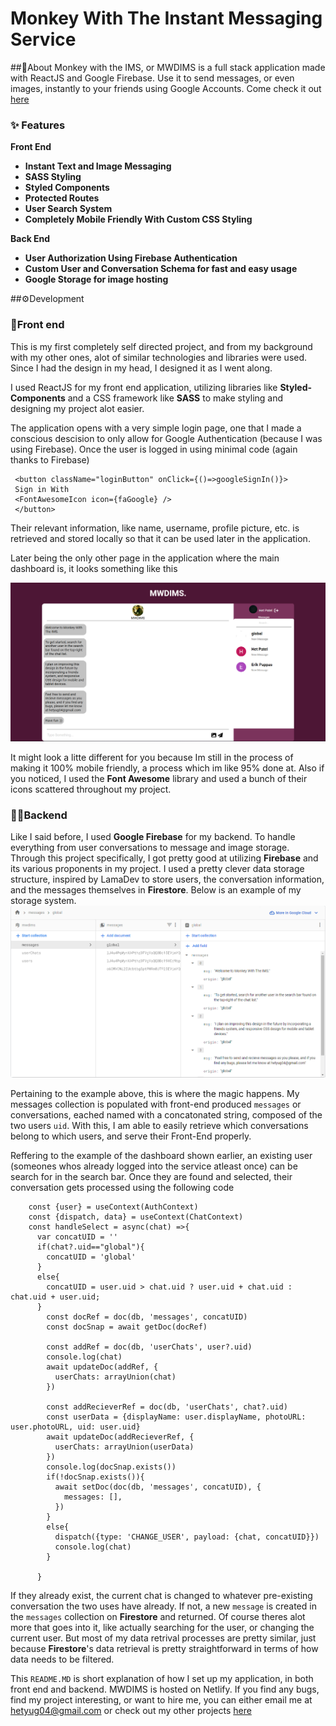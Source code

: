 # Monkey With The Instant Messaging Service

##📖About
Monkey with the IMS, or MWDIMS is a full stack application made with ReactJS and Google Firebase. Use it to send messages, or even images, instantly to your friends using Google Accounts. Come check it out <a href="https://mwdims.netlify.app/login">here</a>

### ✨ Features

**Front End**

- **Instant Text and Image Messaging**
- **SASS Styling**
- **Styled Components**
- **Protected Routes**
- **User Search System**
- **Completely Mobile Friendly With
  Custom CSS Styling**

**Back End**

- **User Authorization Using Firebase Authentication**
- **Custom User and Conversation Schema for fast and easy usage**
- **Google Storage for image hosting**

##⚙️Development

### 💅Front end

This is my first completely self directed project, and from my background with my other ones, alot of similar technologies and libraries were used. Since I had the design in my head, I designed it as I went along.

I used ReactJS for my front end application, utilizing libraries like **Styled-Components** and a CSS framework like **SASS** to make styling and designing my project alot easier.

The application opens with a very simple login page, one that I made a conscious descision to only allow for Google Authentication (because I was using Firebase). Once the user is logged in using minimal code (again thanks to Firebase)

```
 <button className="loginButton" onClick={()=>googleSignIn()}>
 Sign in With
 <FontAwesomeIcon icon={faGoogle} />
 </button>
```

Their relevant information, like name, username, profile picture, etc. is retrieved and stored locally so that it can be used later in the application.

Later being the only other page in the application where the main dashboard is, it looks something like this

<img src="images/dashboard.png">

It might look a litte different for you because Im still in the process of making it 100% mobile friendly, a process which im like 95% done at. Also if you noticed, I used the **Font Awesome** library and used a bunch of their icons scattered throughout my project.

### 👨‍💻Backend

Like I said before, I used **Google Firebase** for my backend. To handle everything from user conversations to message and image storage. Through this project specifically,
I got pretty good at utilizing **Firebase** and its various proponents in my project. I used a pretty clever data storage structure, inspired by LamaDev to store users, the conversation information, and the messages themselves in **Firestore**. Below is an example of my storage system.
<img src="images/firestore.png">

Pertaining to the example above, this is where the magic happens. My messages collection is populated with front-end produced `messages` or conversations, eached named with a concatonated string, composed of the two users `uid`. With this, I am able to easily retrieve which conversations belong to which users, and serve their Front-End properly.

Reffering to the example of the dashboard shown earlier, an existing user (someones whos already logged into the service atleast once) can be search for in the search bar. Once they are found and selected, their conversation gets processed using the following code

```
    const {user} = useContext(AuthContext)
    const {dispatch, data} = useContext(ChatContext)
    const handleSelect = async(chat) =>{
      var concatUID = ''
      if(chat?.uid=="global"){
        concatUID = 'global'
      }
      else{
        concatUID = user.uid > chat.uid ? user.uid + chat.uid : chat.uid + user.uid;
      }
        const docRef = doc(db, 'messages', concatUID)
        const docSnap = await getDoc(docRef)

        const addRef = doc(db, 'userChats', user?.uid)
        console.log(chat)
        await updateDoc(addRef, {
          userChats: arrayUnion(chat)
        })

        const addRecieverRef = doc(db, 'userChats', chat?.uid)
        const userData = {displayName: user.displayName, photoURL: user.photoURL, uid: user.uid}
        await updateDoc(addRecieverRef, {
          userChats: arrayUnion(userData)
        })
        console.log(docSnap.exists())
        if(!docSnap.exists()){
          await setDoc(doc(db, 'messages', concatUID), {
            messages: [],
          })
        }
        else{
          dispatch({type: 'CHANGE_USER', payload: {chat, concatUID}})
          console.log(chat)
        }

      }
```

If they already exist, the current chat is changed to whatever pre-existing conversation the two uses have already. If not, a new `message` is created in the `messages` collection on **Firestore** and returned. Of course theres alot more that goes into it, like actually searching for the user, or changing the current user. But most of my data retrival processes are pretty similar, just because **Firestore**'s data retrieval is pretty straightforward in terms of how data needs to be filtered.

This `README.MD` is short explanation of how I set up my application, in both front end and backend. MWDIMS is hosted on Netlify. If you find any bugs, find my project interesting, or want to hire me, you can either email me at hetyug04@gmail.com or check out my other projects <a href="hpatel.netlify.app" target="_blank">here</a>
